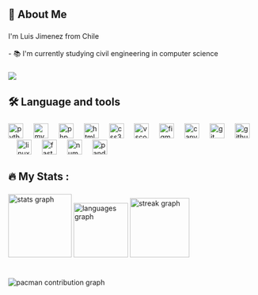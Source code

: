 <h2 align="left">📖  About Me</h2>

###

<p align="left">I'm Luis Jimenez from Chile<br><br>- 📚 I'm currently studying civil engineering in computer science</p>

###

<div align="left">
  <img src="https://visitor-badge.laobi.icu/badge?page_id=Luis-Jimenez-Salgado.Luis-Jimenez-Salgado&left_color=darkgrey&right_color=dodgerblue"  />
</div>

###

<h2 align="left">🛠 Language and tools</h2>

###

<div align="left">
  <img src="https://cdn.jsdelivr.net/gh/devicons/devicon/icons/python/python-original.svg" height="30" alt="python logo"  />
  <img width="13" />
  <img src="https://cdn.jsdelivr.net/gh/devicons/devicon/icons/mysql/mysql-original.svg" height="30" alt="mysql logo"  />
  <img width="13" />
  <img src="https://cdn.jsdelivr.net/gh/devicons/devicon/icons/php/php-original.svg" height="30" alt="php logo"  />
  <img width="13" />
  <img src="https://cdn.jsdelivr.net/gh/devicons/devicon/icons/html5/html5-original.svg" height="30" alt="html5 logo"  />
  <img width="13" />
  <img src="https://cdn.jsdelivr.net/gh/devicons/devicon/icons/css3/css3-original.svg" height="30" alt="css3 logo"  />
  <img width="13" />
  <img src="https://cdn.jsdelivr.net/gh/devicons/devicon/icons/vscode/vscode-original.svg" height="30" alt="vscode logo"  />
  <img width="13" />
  <img src="https://cdn.jsdelivr.net/gh/devicons/devicon/icons/figma/figma-original.svg" height="30" alt="figma logo"  />
  <img width="13" />
  <img src="https://cdn.jsdelivr.net/gh/devicons/devicon/icons/canva/canva-original.svg" height="30" alt="canva logo"  />
  <img width="13" />
  <img src="https://cdn.jsdelivr.net/gh/devicons/devicon/icons/git/git-original.svg" height="30" alt="git logo"  />
  <img width="13" />
  <img src="https://cdn.jsdelivr.net/gh/devicons/devicon/icons/github/github-original.svg" height="30" alt="github logo"  />
  <img width="13" />
  <img src="https://cdn.jsdelivr.net/gh/devicons/devicon/icons/linux/linux-original.svg" height="30" alt="linux logo"  />
  <img width="13" />
  <img src="https://cdn.jsdelivr.net/gh/devicons/devicon/icons/fastapi/fastapi-original.svg" height="30" alt="fastapi logo"  />
  <img width="13" />
  <img src="https://cdn.jsdelivr.net/gh/devicons/devicon/icons/numpy/numpy-original.svg" height="30" alt="numpy logo"  />
  <img width="13" />
  <img src="https://cdn.jsdelivr.net/gh/devicons/devicon/icons/pandas/pandas-original.svg" height="30" alt="pandas logo"  />
</div>

###

<h2 align="left">🔥   My Stats :</h2>

###

<div align="left">
  <img src="https://github-readme-stats.vercel.app/api?username=Luis-Jimenez-Salgado&hide_title=false&hide_rank=false&show_icons=true&include_all_commits=true&count_private=true&disable_animations=false&theme=aura&locale=en&hide_border=true&order=1" height="128" alt="stats graph"  />
  <img src="https://github-readme-stats.vercel.app/api/top-langs?username=Luis-Jimenez-Salgado&locale=en&hide_title=false&layout=compact&card_width=320&langs_count=7&theme=aura&hide_border=true&order=2" height="110" alt="languages graph"  />
  <img src="https://streak-stats.demolab.com?user=Luis-Jimenez-Salgado&locale=en&mode=weekly&theme=aura&hide_border=true&border_radius=5&date_format=j%20M%5B%20Y%5D&order=3" height="120" alt="streak graph"  />
</div>

###

<h1 align="center"></h1>

###

<picture>
  <source media="(prefers-color-scheme: dark)" srcset="https://raw.githubusercontent.com/Luis-Jimenez-Salgado/Luis-Jimenez-Salgado/output/pacman-contribution-graph-dark.svg">
  <source media="(prefers-color-scheme: light)" srcset="https://raw.githubusercontent.com/Luis-Jimenez-Salgado/Luis-Jimenez-Salgado/output/pacman-contribution-graph.svg">
  <img alt="pacman contribution graph" src="https://raw.githubusercontent.com/Luis-Jimenez-Salgado/Luis-Jimenez-Salgado/output/pacman-contribution-graph.svg">
</picture>

###
